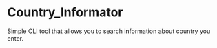 # Country_Informator

Simple CLI tool that allows you to search information about country you enter.
